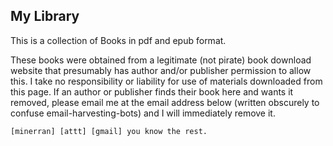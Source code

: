 ## My Library

This is a collection of Books in pdf and epub format.

These books were obtained from a legitimate (not pirate) book download website that presumably has author and/or publisher permission to allow this. I take no responsibility or liability for use of materials downloaded from this page.  If an author or publisher finds their book here and wants it removed, please email me at the email address below (written obscurely to confuse email-harvesting-bots) and I will immediately remove it.
```
[minerran] [attt] [gmail] you know the rest.
```
